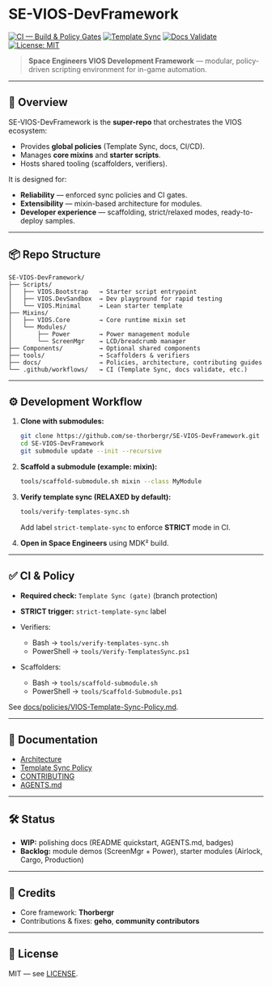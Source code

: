 # SE-VIOS-DevFramework

[![CI — Build & Policy Gates](https://github.com/se-thorbergr/SE-VIOS-DevFramework/actions/workflows/ci.yml/badge.svg)](https://github.com/se-thorbergr/SE-VIOS-DevFramework/actions/workflows/ci.yml)
[![Template Sync](https://github.com/se-thorbergr/SE-VIOS-DevFramework/actions/workflows/verify-templates-sync.yml/badge.svg)](https://github.com/se-thorbergr/SE-VIOS-DevFramework/actions/workflows/verify-templates-sync.yml)
[![Docs Validate](https://github.com/se-thorbergr/SE-VIOS-DevFramework/actions/workflows/docs-validate.yml/badge.svg)](https://github.com/se-thorbergr/SE-VIOS-DevFramework/actions/workflows/docs-validate.yml)
[![License: MIT](https://img.shields.io/badge/License-MIT-yellow.svg)](LICENSE)

> **Space Engineers VIOS Development Framework** — modular, policy-driven scripting environment for in-game automation.

---

## 🚀 Overview

SE-VIOS-DevFramework is the **super-repo** that orchestrates the VIOS ecosystem:

- Provides **global policies** (Template Sync, docs, CI/CD).
- Manages **core mixins** and **starter scripts**.
- Hosts shared tooling (scaffolders, verifiers).

It is designed for:

- **Reliability** — enforced sync policies and CI gates.
- **Extensibility** — mixin-based architecture for modules.
- **Developer experience** — scaffolding, strict/relaxed modes, ready-to-deploy samples.

---

## 📦 Repo Structure

```text
SE-VIOS-DevFramework/
├── Scripts/
│   ├── VIOS.Bootstrap   → Starter script entrypoint
│   ├── VIOS.DevSandbox  → Dev playground for rapid testing
│   └── VIOS.Minimal     → Lean starter template
├── Mixins/
│   ├── VIOS.Core        → Core runtime mixin set
│   └── Modules/
│       ├── Power        → Power management module
│       └── ScreenMgr    → LCD/breadcrumb manager
├── Components/          → Optional shared components
├── tools/               → Scaffolders & verifiers
├── docs/                → Policies, architecture, contributing guides
└── .github/workflows/   → CI (Template Sync, docs validate, etc.)
```

---

## ⚙️ Development Workflow

1. **Clone with submodules:**

   ```bash
   git clone https://github.com/se-thorbergr/SE-VIOS-DevFramework.git
   cd SE-VIOS-DevFramework
   git submodule update --init --recursive
   ```

2. **Scaffold a submodule (example: mixin):**

   ```bash
   tools/scaffold-submodule.sh mixin --class MyModule
   ```

3. **Verify template sync (RELAXED by default):**

   ```bash
   tools/verify-templates-sync.sh
   ```

   Add label `strict-template-sync` to enforce **STRICT** mode in CI.

4. **Open in Space Engineers** using MDK² build.

---

## ✅ CI & Policy

- **Required check:** `Template Sync (gate)` (branch protection)
- **STRICT trigger:** `strict-template-sync` label
- Verifiers:

  - Bash → `tools/verify-templates-sync.sh`
  - PowerShell → `tools/Verify-TemplatesSync.ps1`

- Scaffolders:

  - Bash → `tools/scaffold-submodule.sh`
  - PowerShell → `tools/Scaffold-Submodule.ps1`

See [docs/policies/VIOS-Template-Sync-Policy.md](docs/policies/VIOS-Template-Sync-Policy.md).

---

## 📖 Documentation

- [Architecture](docs/architecture/VIOS-Architecture.md)
- [Template Sync Policy](docs/policies/VIOS-Template-Sync-Policy.md)
- [CONTRIBUTING](CONTRIBUTING.md)
- [AGENTS.md](AGENTS.md)

---

## 🛠 Status

- **WIP:** polishing docs (README quickstart, AGENTS.md, badges)
- **Backlog:** module demos (ScreenMgr + Power), starter modules (Airlock, Cargo, Production)

---

## 🙌 Credits

- Core framework: **Thorbergr**
- Contributions & fixes: **geho**, **community contributors**

---

## 📜 License

MIT — see [LICENSE](LICENSE).
